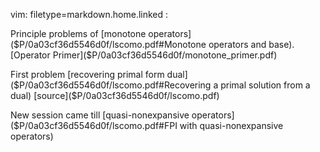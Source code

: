 vim: filetype=markdown.home.linked :

Principle problems of [monotone operators]($P/0a03cf36d5546d0f/lscomo.pdf#Monotone operators and base).
[Operator Primer]($P/0a03cf36d5546d0f/monotone_primer.pdf)


First problem [recovering primal form dual]($P/0a03cf36d5546d0f/lscomo.pdf#Recovering a primal solution from a dual)
[source]($P/0a03cf36d5546d0f/lscomo.pdf)

New session came till [quasi-nonexpansive operators]($P/0a03cf36d5546d0f/lscomo.pdf#FPI with quasi-nonexpansive operators)
